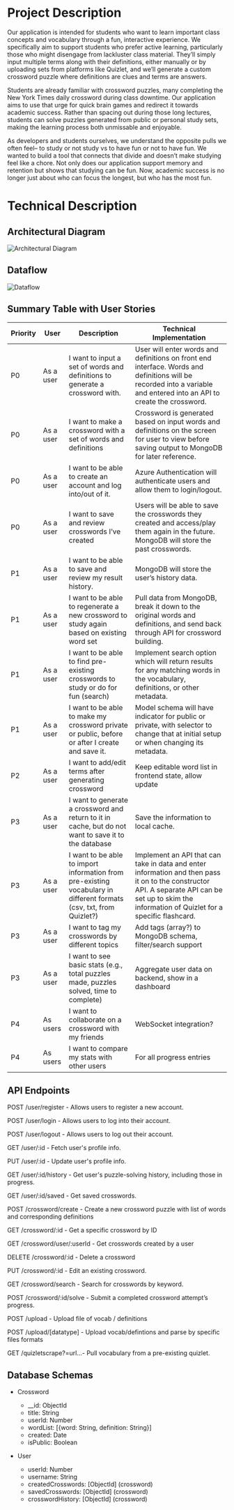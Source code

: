 # Project Description

Our application is intended for students who want to learn important class concepts and vocabulary through a fun, interactive experience. We specifically aim to support students who prefer active learning, particularly those who might disengage from lackluster class material. They’ll simply input multiple terms along with their definitions, either manually or by uploading sets from platforms like Quizlet, and we’ll generate a custom crossword puzzle where definitions are clues and terms are answers. 

Students are already familiar with crossword puzzles, many completing the New York Times daily crossword during class downtime. Our application aims to use that urge for quick brain games and redirect it towards academic success. Rather than spacing out during those long lectures, students can solve puzzles generated from public or personal study sets, making the learning process both unmissable and enjoyable.

As developers and students ourselves, we understand the opposite pulls we often feel– to study or not study vs to have fun or not to have fun. We wanted to build a tool that connects that divide and doesn’t make studying feel like a chore. Not only does our application support memory and retention but shows that studying can be fun. Now, academic success is no longer just about who can focus the longest, but who has the most fun.

# Technical Description
## Architectural Diagram

![Architectural Diagram](proposal/Architectual.jpg)

## Dataflow

![Dataflow](proposal/dataflow.jpg)


## Summary Table with User Stories

| Priority | User        | Description                                                                 | Technical Implementation                                                                                                                                     |
|----------|-------------|-----------------------------------------------------------------------------|--------------------------------------------------------------------------------------------------------------------------------------------------------------|
| P0       | As a user   | I want to input a set of words and definitions to generate a crossword with.| User will enter words and definitions on front end interface. Words and definitions will be recorded into a variable and entered into an API to create the crossword. |
| P0       | As a user   | I want to make a crossword with a set of words and definitions              | Crossword is generated based on input words and definitions on the screen for user to view before saving output to MongoDB for later reference.             |
| P0       | As a user   | I want to be able to create an account and log into/out of it.              | Azure Authentication will authenticate users and allow them to login/logout.                                                                                 |
| P0       | As a user   | I want to save and review crosswords I’ve created                           | Users will be able to save the crosswords they created and access/play them again in the future. MongoDB will store the past crosswords.                    |
| P1       | As a user   | I want to be able to save and review my result history.                     | MongoDB will store the user’s history data.                                                                                                                  |
| P1       | As a user   | I want to be able to regenerate a new crossword to study again based on existing word set | Pull data from MongoDB, break it down to the original words and definitions, and send back through API for crossword building.                    |
| P1       | As a user   | I want to be able to find pre-existing crosswords to study or do for fun (search) | Implement search option which will return results for any matching words in the vocabulary, definitions, or other metadata.                         |
| P1       | As a user   | I want to be able to make my crossword private or public, before or after I create and save it. | Model schema will have indicator for public or private, with selector to change that at initial setup or when changing its metadata.            |
| P2       | As a user   | I want to add/edit terms after generating crossword                         | Keep editable word list in frontend state, allow update                                                                                                     |
| P3       | As a user   | I want to generate a crossword and return to it in cache, but do not want to save it to the database | Save the information to local cache.                                                                         |
| P3       | As a user   | I want to be able to import information from pre-existing vocabulary in different formats (csv, txt, from Quizlet?) | Implement an API that can take in data and enter information and then pass it on to the constructor API. A separate API can be set up to skim the information of Quizlet for a specific flashcard. |
| P3       | As a user   | I want to tag my crosswords by different topics                             | Add tags (array?) to MongoDB schema, filter/search support                                                                                                   |
| P3       | As a user   | I want to see basic stats (e.g., total puzzles made, puzzles solved, time to complete) | Aggregate user data on backend, show in a dashboard                                                                 |
| P4       | As users    | I want to collaborate on a crossword with my friends                        | WebSocket integration?                                                                                                                                       |
| P4       | As users    | I want to compare my stats with other users                                 | For all progress entries                                                                                                                                     |



## API Endpoints

POST /user/register - Allows users to register a new account.

POST /user/login - Allows users to log into their account.

POST /user/logout - Allows users to log out their account.

GET    /user/:id              - Fetch user's profile info.

PUT    /user/:id              - Update user's profile info.

GET    /user/:id/history      - Get user's puzzle-solving history, including those in progress.

GET /user/:id/saved - Get saved crosswords.


POST /crossword/create - Create a new crossword puzzle with list of words and corresponding definitions

GET /crossword/:id - Get a specific crossword by ID

GET /crossword/user/:userId - Get crosswords created by a user

DELETE /crossword/:id - Delete a crossword

PUT    /crossword/:id         - Edit an existing crossword.

GET    /crossword/search      - Search for crosswords by keyword.

POST   /crossword/:id/solve   - Submit a completed crossword attempt’s progress.


POST  /upload - Upload file of vocab / definitions

POST  /upload/[datatype] - Upload vocab/defintions and parse by specific files formats

GET /quizletscrape?=url…- Pull vocabulary from a pre-existing quizlet.


## Database Schemas
- Crossword  
	- __id: ObjectId  
	- title: String  
	- userId: Number
	- wordList: [{word: String, definition: String}]  
	- created: Date  
	- isPublic: Boolean  

- User  
	- userId: Number
	- username: String  
	- createdCrosswords: [ObjectId] (crossword)  
	- savedCrosswords: [ObjectId] (crossword)  
	- crosswordHistory: [ObjectId] (crossword)  
